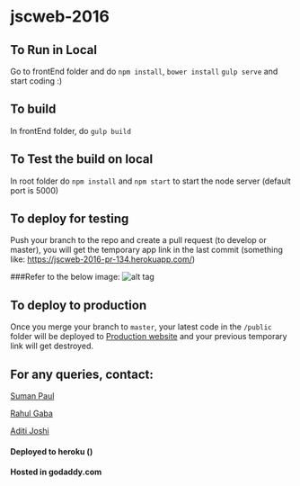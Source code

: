 # jscweb-2016

## To Run in Local
Go to frontEnd folder and do `npm install`, `bower install`
`gulp serve` and start coding :)

## To build
In frontEnd folder, do `gulp build`

## To Test the build on local
In root folder do `npm install` and `npm start` to start the node server (default port is 5000)

## To deploy for testing
Push your branch to the repo and create a pull request (to develop or master), 
you will get the temporary app link in the last commit (something like: https://jscweb-2016-pr-134.herokuapp.com/)

###Refer to the below image:
![alt tag](https://raw.github.com/skeep/jscweb-2016/master/screenshots/tempUrl.png)

## To deploy to production
Once you merge your branch to `master`, your latest code in the `/public` folder will be deployed to [Production website](2016.jschannel.com) and your previous temporary link will get destroyed.

## For any queries, contact:
[Suman Paul](https://github.com/skeep)

[Rahul Gaba](https://github.com/rahulgaba16)

[Aditi Joshi](https://github.com/Jaditi)


#### Deployed to heroku ()
#### Hosted in godaddy.com
